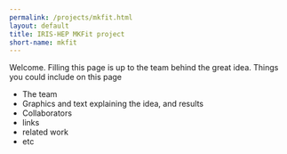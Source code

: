 ```yaml
---
permalink: /projects/mkfit.html
layout: default
title: IRIS-HEP MKFit project
short-name: mkfit
---
```


Welcome. Filling this page is up to the team behind the great idea. Things you could include on this page
 * The team
 * Graphics and text explaining the idea, and results
 * Collaborators
 * links
 * related work 
 * etc

